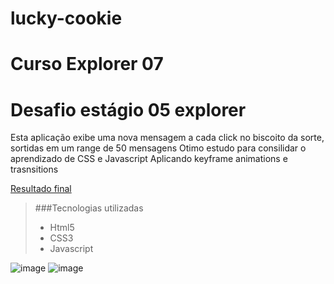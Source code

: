 # lucky-cookie
# Curso Explorer 07
# Desafio estágio 05 explorer  
Esta aplicação exibe uma nova mensagem a cada click no biscoito da sorte, sortidas em um range de 50 mensagens
Otimo estudo para consilidar o aprendizado de CSS e Javascript
Aplicando keyframe animations e trasnsitions

 [Resultado final](https://duckduckgo.com)
 
 
>###Tecnologias utilizadas
> - Html5
> - CSS3
> - Javascript

![image](https://user-images.githubusercontent.com/6127742/208247783-b01a6a63-db91-4c5a-b1fc-6f1e29616f25.png)
![image](https://user-images.githubusercontent.com/6127742/208247807-63d089d6-90c8-46c4-9722-fd480346a910.png)


